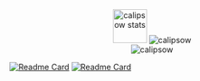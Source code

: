 <div align="center">
  <img
    src="https://github-profile-trophy.vercel.app/?username=calipsow&theme=onedark&rank=-B,-BB,-BBB,-C,-CC,-CCC,-?&no-bg=true&no-frame=true"
    alt="calipsow stats"
    height="60"
  />
  <img
    src="https://github-readme-streak-stats.herokuapp.com?user=calipsow"
    alt="calipsow"
  />
  <br />
    <img
    src="https://github-readme-stats.vercel.app/api?hide_title=true&username=calipsow&show_icons=true&rank_icon=github&number_format=short&hide=prs,issues&hide_progress=true"
    alt="calipsow"
  />
</div>

[![Readme Card](https://github-readme-stats.vercel.app/api/pin/?username=calipsow&repo=powershell-one-o-one)](https://github.com/calipsow/powershell-one-o-one)
[![Readme Card](https://github-readme-stats.vercel.app/api/pin/?username=calipsow&repo=react-native-starter-kit)](https://github.com/calipsow/react-native-starter-kit)
